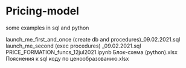 # Pricing-model
some examples in sql and python

launch_me_first_and_once (create db and procedures)_09.02.2021.sql
launch_me_second (exec procedures) _09.02.2021.sql
PRICE_FORMATION_funcs_12jul2021.ipynb
Блок-схема (python).xlsx
Пояснения к sql коду по ценообразованию.xlsx
